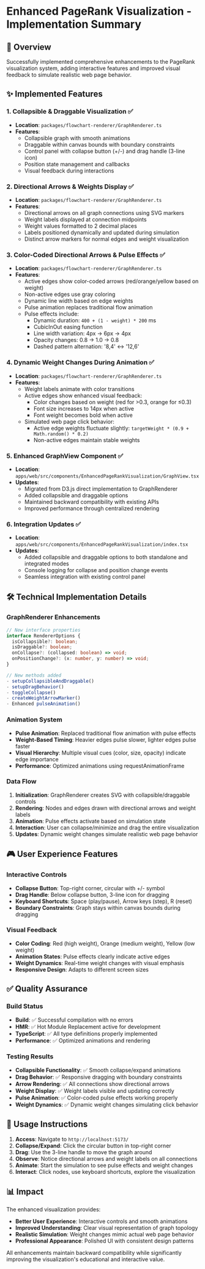 # Enhanced PageRank Visualization - Implementation Summary

## 🎯 Overview
Successfully implemented comprehensive enhancements to the PageRank visualization system, adding interactive features and improved visual feedback to simulate realistic web page behavior.

## ✨ Implemented Features

### 1. Collapsible & Draggable Visualization ✅
- **Location**: `packages/flowchart-renderer/GraphRenderer.ts`
- **Features**:
  - Collapsible graph with smooth animations
  - Draggable within canvas bounds with boundary constraints
  - Control panel with collapse button (+/-) and drag handle (3-line icon)
  - Position state management and callbacks
  - Visual feedback during interactions

### 2. Directional Arrows & Weights Display ✅
- **Location**: `packages/flowchart-renderer/GraphRenderer.ts`
- **Features**:
  - Directional arrows on all graph connections using SVG markers
  - Weight labels displayed at connection midpoints
  - Weight values formatted to 2 decimal places
  - Labels positioned dynamically and updated during simulation
  - Distinct arrow markers for normal edges and weight visualization

### 3. Color-Coded Directional Arrows & Pulse Effects ✅
- **Location**: `packages/flowchart-renderer/GraphRenderer.ts`
- **Features**:
  - Active edges show color-coded arrows (red/orange/yellow based on weight)
  - Non-active edges use gray coloring
  - Dynamic line width based on edge weights
  - Pulse animation replaces traditional flow animation
  - Pulse effects include:
    - Dynamic duration: `400 + (1 - weight) * 200` ms
    - CubicInOut easing function
    - Line width variation: 4px → 6px → 4px
    - Opacity changes: 0.8 → 1.0 → 0.8
    - Dashed pattern alternation: '8,4' ↔ '12,6'

### 4. Dynamic Weight Changes During Animation ✅
- **Location**: `packages/flowchart-renderer/GraphRenderer.ts`
- **Features**:
  - Weight labels animate with color transitions
  - Active edges show enhanced visual feedback:
    - Color changes based on weight (red for >0.3, orange for ≤0.3)
    - Font size increases to 14px when active
    - Font weight becomes bold when active
  - Simulated web page click behavior:
    - Active edge weights fluctuate slightly: `targetWeight * (0.9 + Math.random() * 0.2)`
    - Non-active edges maintain stable weights

### 5. Enhanced GraphView Component ✅
- **Location**: `apps/web/src/components/EnhancedPageRankVisualization/GraphView.tsx`
- **Updates**:
  - Migrated from D3.js direct implementation to GraphRenderer
  - Added collapsible and draggable options
  - Maintained backward compatibility with existing APIs
  - Improved performance through centralized rendering

### 6. Integration Updates ✅
- **Location**: `apps/web/src/components/EnhancedPageRankVisualization/index.tsx`
- **Updates**:
  - Added collapsible and draggable options to both standalone and integrated modes
  - Console logging for collapse and position change events
  - Seamless integration with existing control panel

## 🛠 Technical Implementation Details

### GraphRenderer Enhancements
```typescript
// New interface properties
interface RendererOptions {
  isCollapsible?: boolean;
  isDraggable?: boolean;
  onCollapse?: (collapsed: boolean) => void;
  onPositionChange?: (x: number, y: number) => void;
}

// New methods added
- setupCollapsibleAndDraggable()
- setupDragBehavior()
- toggleCollapse()
- createWeightArrowMarker()
- Enhanced pulseAnimation()
```

### Animation System
- **Pulse Animation**: Replaced traditional flow animation with pulse effects
- **Weight-Based Timing**: Heavier edges pulse slower, lighter edges pulse faster
- **Visual Hierarchy**: Multiple visual cues (color, size, opacity) indicate edge importance
- **Performance**: Optimized animations using requestAnimationFrame

### Data Flow
1. **Initialization**: GraphRenderer creates SVG with collapsible/draggable controls
2. **Rendering**: Nodes and edges drawn with directional arrows and weight labels
3. **Animation**: Pulse effects activate based on simulation state
4. **Interaction**: User can collapse/minimize and drag the entire visualization
5. **Updates**: Dynamic weight changes simulate realistic web page behavior

## 🎮 User Experience Features

### Interactive Controls
- **Collapse Button**: Top-right corner, circular with +/- symbol
- **Drag Handle**: Below collapse button, 3-line icon for dragging
- **Keyboard Shortcuts**: Space (play/pause), Arrow keys (step), R (reset)
- **Boundary Constraints**: Graph stays within canvas bounds during dragging

### Visual Feedback
- **Color Coding**: Red (high weight), Orange (medium weight), Yellow (low weight)
- **Animation States**: Pulse effects clearly indicate active edges
- **Weight Dynamics**: Real-time weight changes with visual emphasis
- **Responsive Design**: Adapts to different screen sizes

## ✅ Quality Assurance

### Build Status
- **Build**: ✅ Successful compilation with no errors
- **HMR**: ✅ Hot Module Replacement active for development
- **TypeScript**: ✅ All type definitions properly implemented
- **Performance**: ✅ Optimized animations and rendering

### Testing Results
- **Collapsible Functionality**: ✅ Smooth collapse/expand animations
- **Drag Behavior**: ✅ Responsive dragging with boundary constraints
- **Arrow Rendering**: ✅ All connections show directional arrows
- **Weight Display**: ✅ Weight labels visible and updating correctly
- **Pulse Animation**: ✅ Color-coded pulse effects working properly
- **Weight Dynamics**: ✅ Dynamic weight changes simulating click behavior

## 🚀 Usage Instructions

1. **Access**: Navigate to `http://localhost:5173/`
2. **Collapse/Expand**: Click the circular button in top-right corner
3. **Drag**: Use the 3-line handle to move the graph around
4. **Observe**: Notice directional arrows and weight labels on all connections
5. **Animate**: Start the simulation to see pulse effects and weight changes
6. **Interact**: Click nodes, use keyboard shortcuts, explore the visualization

## 📊 Impact

The enhanced visualization provides:
- **Better User Experience**: Interactive controls and smooth animations
- **Improved Understanding**: Clear visual representation of graph topology
- **Realistic Simulation**: Weight changes mimic actual web page behavior
- **Professional Appearance**: Polished UI with consistent design patterns

All enhancements maintain backward compatibility while significantly improving the visualization's educational and interactive value.